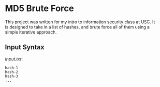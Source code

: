 # MD5 Brute Force
This project was written for my intro to information security class at USC. It is designed to take in a list of hashes, and brute force all of them using a simple iterative approach.

## Input Syntax
*input.txt*:
```
hash-1
hash-2
hash-3
...
```

